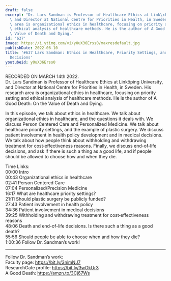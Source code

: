 ```yaml
---
draft: false
excerpt: "Dr. Lars Sandman is Professor of Healthcare Ethics at Link\xF6ping University,\
  \ and Director at National Centre for Priorities in Health, in Sweden. His research\
  \ area is organizational ethics in healthcare, focusing on priority setting and\
  \ ethical analysis of healthcare methods. He is the author of A Good Death: On the\
  \ Value of Death and Dying."
id: '637'
image: https://i.ytimg.com/vi/yOuX36Erss0/maxresdefault.jpg
publishDate: 2022-06-10
title: '#637 Lars Sandman: Ethics in Healthcare, Priority Settings, and End-of-Life
  Decisions'
youtubeid: yOuX36Erss0
---
```

<div class="timelinks">

RECORDED ON MARCH 14th 2022.  
Dr. Lars Sandman is Professor of Healthcare Ethics at Linköping University, and Director at National Centre for Priorities in Health, in Sweden. His research area is organizational ethics in healthcare, focusing on priority setting and ethical analysis of healthcare methods. He is the author of A Good Death: On the Value of Death and Dying.

In this episode, we talk about ethics in healthcare. We talk about organizational ethics in healthcare, and the questions it deals with. We discuss Person Centered Care and Personalized Medicine. We talk about healthcare priority settings, and the example of plastic surgery. We discuss patient involvement in health policy development and in medical decisions. We talk about how people think about withholding and withdrawing treatment for cost‐effectiveness reasons. Finally, we discuss end-of-life decisions, and ask if there is such a thing as a good life, and if people should be allowed to choose how and when they die.


Time Links:  
<time>00:00</time> Intro  
<time>00:43</time> Organizational ethics in healthcare  
<time>02:41</time> Person Centered Care  
<time>07:04</time> Personalized/Precision Medicine  
<time>16:17</time> What are healthcare priority settings?  
<time>21:11</time> Should plastic surgery be publicly funded?  
<time>27:43</time> Patient involvement in health policy  
<time>34:36</time> Patient involvement in medical decisions  
<time>39:25</time> Withholding and withdrawing treatment for cost‐effectiveness reasons  
<time>48:06</time> Death and end-of-life decisions. Is there such a thing as a good death?  
<time>55:56</time> Should people be able to choose when and how they die?  
<time>1:00:36</time> Follow Dr. Sandman’s work!

---

Follow Dr. Sandman’s work:  
Faculty page: https://bit.ly/3nimNJ7  
ResearchGate profile: https://bit.ly/3wOkUr3  
A Good Death: https://amzn.to/3Cj67Ws
</div>


